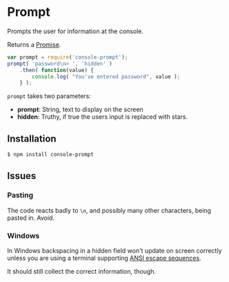 # Prompt

Prompts the user for information at the console.

Returns a [Promise](http://www.html5rocks.com/en/tutorials/es6/promises/).

```javascript
var prompt = require('console-prompt');
prompt( 'password\n> ', 'hidden' )
	.then( function(value) {
		console.log( "You've entered password", value );
	} );
```

`prompt` takes two parameters:

* **prompt**: String, text to display on the screen
* **hidden**: Truthy, if true the users input is replaced with stars.

## Installation

```base
$ npm install console-prompt
```

## Issues

### Pasting

The code reacts badly to `\n`, and possibly many other characters, being pasted in.
Avoid.

### Windows

In Windows backspacing in a hidden field won't update on screen correctly unless
you are using a terminal supporting
[ANSI escape sequences](http://en.wikipedia.org/wiki/ANSI_escape_code).

It should still collect the correct information, though.